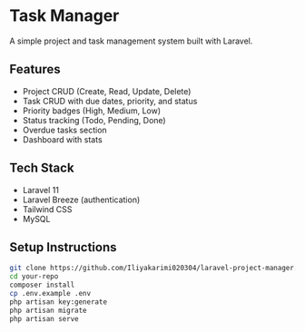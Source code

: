 # Task Manager

A simple project and task management system built with Laravel.

## Features

- Project CRUD (Create, Read, Update, Delete)
- Task CRUD with due dates, priority, and status
- Priority badges (High, Medium, Low)
- Status tracking (Todo, Pending, Done)
- Overdue tasks section
- Dashboard with stats

## Tech Stack

- Laravel 11
- Laravel Breeze (authentication)
- Tailwind CSS
- MySQL

## Setup Instructions

```bash
git clone https://github.com/Iliyakarimi020304/laravel-project-manager.git
cd your-repo
composer install
cp .env.example .env
php artisan key:generate
php artisan migrate
php artisan serve
